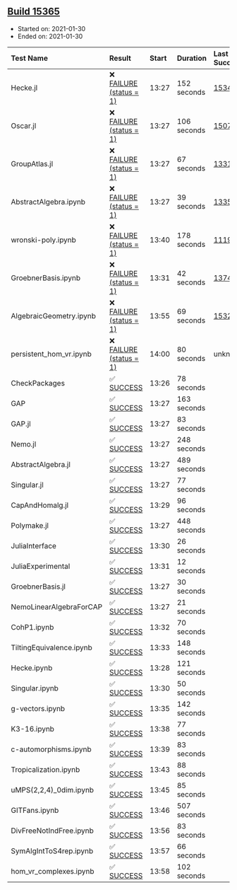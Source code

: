 ## [Build 15365](https://oscarci.mathematik.uni-kl.de/job/oscar/15365/)

* Started on: 2021-01-30
* Ended on: 2021-01-30

| Test Name    | Result | Start | Duration | Last Success | First Failure |
|:-------------|:-------|:------|:---------|:-------------|:--------------|
| Hecke.jl | ❌ [FAILURE (status = 1)](https://oscarci.mathematik.uni-kl.de/job/oscar/15365/artifact/logs/build-15365/Hecke.jl.log) | 13:27 | 152 seconds | [15344](https://oscarci.mathematik.uni-kl.de/job/oscar/15344/) | [15348](https://oscarci.mathematik.uni-kl.de/job/oscar/15348/) |
| Oscar.jl | ❌ [FAILURE (status = 1)](https://oscarci.mathematik.uni-kl.de/job/oscar/15365/artifact/logs/build-15365/Oscar.jl.log) | 13:27 | 106 seconds | [15079](https://oscarci.mathematik.uni-kl.de/job/oscar/15079/) | [15080](https://oscarci.mathematik.uni-kl.de/job/oscar/15080/) |
| GroupAtlas.jl | ❌ [FAILURE (status = 1)](https://oscarci.mathematik.uni-kl.de/job/oscar/15365/artifact/logs/build-15365/GroupAtlas.jl.log) | 13:27 | 67 seconds | [13311](https://oscarci.mathematik.uni-kl.de/job/oscar/13311/) | [13312](https://oscarci.mathematik.uni-kl.de/job/oscar/13312/) |
| AbstractAlgebra.ipynb | ❌ [FAILURE (status = 1)](https://oscarci.mathematik.uni-kl.de/job/oscar/15365/artifact/logs/build-15365/AbstractAlgebra.ipynb.log) | 13:27 | 39 seconds | [13355](https://oscarci.mathematik.uni-kl.de/job/oscar/13355/) | [13356](https://oscarci.mathematik.uni-kl.de/job/oscar/13356/) |
| wronski-poly.ipynb | ❌ [FAILURE (status = 1)](https://oscarci.mathematik.uni-kl.de/job/oscar/15365/artifact/logs/build-15365/wronski-poly.ipynb.log) | 13:40 | 178 seconds | [11192](https://oscarci.mathematik.uni-kl.de/job/oscar/11192/) | [11193](https://oscarci.mathematik.uni-kl.de/job/oscar/11193/) |
| GroebnerBasis.ipynb | ❌ [FAILURE (status = 1)](https://oscarci.mathematik.uni-kl.de/job/oscar/15365/artifact/logs/build-15365/GroebnerBasis.ipynb.log) | 13:31 | 42 seconds | [13748](https://oscarci.mathematik.uni-kl.de/job/oscar/13748/) | [13749](https://oscarci.mathematik.uni-kl.de/job/oscar/13749/) |
| AlgebraicGeometry.ipynb | ❌ [FAILURE (status = 1)](https://oscarci.mathematik.uni-kl.de/job/oscar/15365/artifact/logs/build-15365/AlgebraicGeometry.ipynb.log) | 13:55 | 69 seconds | [15322](https://oscarci.mathematik.uni-kl.de/job/oscar/15322/) | [15323](https://oscarci.mathematik.uni-kl.de/job/oscar/15323/) |
| persistent_hom_vr.ipynb | ❌ [FAILURE (status = 1)](https://oscarci.mathematik.uni-kl.de/job/oscar/15365/artifact/logs/build-15365/persistent_hom_vr.ipynb.log) | 14:00 | 80 seconds | unknown | unknown |
| CheckPackages | ✅ [SUCCESS](https://oscarci.mathematik.uni-kl.de/job/oscar/15365/artifact/logs/build-15365/CheckPackages.log) | 13:26 | 78 seconds |  |  |
| GAP | ✅ [SUCCESS](https://oscarci.mathematik.uni-kl.de/job/oscar/15365/artifact/logs/build-15365/GAP.log) | 13:27 | 163 seconds |  |  |
| GAP.jl | ✅ [SUCCESS](https://oscarci.mathematik.uni-kl.de/job/oscar/15365/artifact/logs/build-15365/GAP.jl.log) | 13:27 | 83 seconds |  |  |
| Nemo.jl | ✅ [SUCCESS](https://oscarci.mathematik.uni-kl.de/job/oscar/15365/artifact/logs/build-15365/Nemo.jl.log) | 13:27 | 248 seconds |  |  |
| AbstractAlgebra.jl | ✅ [SUCCESS](https://oscarci.mathematik.uni-kl.de/job/oscar/15365/artifact/logs/build-15365/AbstractAlgebra.jl.log) | 13:27 | 489 seconds |  |  |
| Singular.jl | ✅ [SUCCESS](https://oscarci.mathematik.uni-kl.de/job/oscar/15365/artifact/logs/build-15365/Singular.jl.log) | 13:27 | 77 seconds |  |  |
| CapAndHomalg.jl | ✅ [SUCCESS](https://oscarci.mathematik.uni-kl.de/job/oscar/15365/artifact/logs/build-15365/CapAndHomalg.jl.log) | 13:29 | 96 seconds |  |  |
| Polymake.jl | ✅ [SUCCESS](https://oscarci.mathematik.uni-kl.de/job/oscar/15365/artifact/logs/build-15365/Polymake.jl.log) | 13:27 | 448 seconds |  |  |
| JuliaInterface | ✅ [SUCCESS](https://oscarci.mathematik.uni-kl.de/job/oscar/15365/artifact/logs/build-15365/JuliaInterface.log) | 13:30 | 26 seconds |  |  |
| JuliaExperimental | ✅ [SUCCESS](https://oscarci.mathematik.uni-kl.de/job/oscar/15365/artifact/logs/build-15365/JuliaExperimental.log) | 13:31 | 12 seconds |  |  |
| GroebnerBasis.jl | ✅ [SUCCESS](https://oscarci.mathematik.uni-kl.de/job/oscar/15365/artifact/logs/build-15365/GroebnerBasis.jl.log) | 13:27 | 30 seconds |  |  |
| NemoLinearAlgebraForCAP | ✅ [SUCCESS](https://oscarci.mathematik.uni-kl.de/job/oscar/15365/artifact/logs/build-15365/NemoLinearAlgebraForCAP.log) | 13:27 | 21 seconds |  |  |
| CohP1.ipynb | ✅ [SUCCESS](https://oscarci.mathematik.uni-kl.de/job/oscar/15365/artifact/logs/build-15365/CohP1.ipynb.log) | 13:32 | 70 seconds |  |  |
| TiltingEquivalence.ipynb | ✅ [SUCCESS](https://oscarci.mathematik.uni-kl.de/job/oscar/15365/artifact/logs/build-15365/TiltingEquivalence.ipynb.log) | 13:33 | 148 seconds |  |  |
| Hecke.ipynb | ✅ [SUCCESS](https://oscarci.mathematik.uni-kl.de/job/oscar/15365/artifact/logs/build-15365/Hecke.ipynb.log) | 13:28 | 121 seconds |  |  |
| Singular.ipynb | ✅ [SUCCESS](https://oscarci.mathematik.uni-kl.de/job/oscar/15365/artifact/logs/build-15365/Singular.ipynb.log) | 13:30 | 50 seconds |  |  |
| g-vectors.ipynb | ✅ [SUCCESS](https://oscarci.mathematik.uni-kl.de/job/oscar/15365/artifact/logs/build-15365/g-vectors.ipynb.log) | 13:35 | 142 seconds |  |  |
| K3-16.ipynb | ✅ [SUCCESS](https://oscarci.mathematik.uni-kl.de/job/oscar/15365/artifact/logs/build-15365/K3-16.ipynb.log) | 13:38 | 77 seconds |  |  |
| c-automorphisms.ipynb | ✅ [SUCCESS](https://oscarci.mathematik.uni-kl.de/job/oscar/15365/artifact/logs/build-15365/c-automorphisms.ipynb.log) | 13:39 | 83 seconds |  |  |
| Tropicalization.ipynb | ✅ [SUCCESS](https://oscarci.mathematik.uni-kl.de/job/oscar/15365/artifact/logs/build-15365/Tropicalization.ipynb.log) | 13:43 | 88 seconds |  |  |
| uMPS(2,2,4)_0dim.ipynb | ✅ [SUCCESS](https://oscarci.mathematik.uni-kl.de/job/oscar/15365/artifact/logs/build-15365/uMPS-2-2-4-_0dim.ipynb.log) | 13:45 | 85 seconds |  |  |
| GITFans.ipynb | ✅ [SUCCESS](https://oscarci.mathematik.uni-kl.de/job/oscar/15365/artifact/logs/build-15365/GITFans.ipynb.log) | 13:46 | 507 seconds |  |  |
| DivFreeNotIndFree.ipynb | ✅ [SUCCESS](https://oscarci.mathematik.uni-kl.de/job/oscar/15365/artifact/logs/build-15365/DivFreeNotIndFree.ipynb.log) | 13:56 | 83 seconds |  |  |
| SymAlgIntToS4rep.ipynb | ✅ [SUCCESS](https://oscarci.mathematik.uni-kl.de/job/oscar/15365/artifact/logs/build-15365/SymAlgIntToS4rep.ipynb.log) | 13:57 | 66 seconds |  |  |
| hom_vr_complexes.ipynb | ✅ [SUCCESS](https://oscarci.mathematik.uni-kl.de/job/oscar/15365/artifact/logs/build-15365/hom_vr_complexes.ipynb.log) | 13:58 | 102 seconds |  |  |
